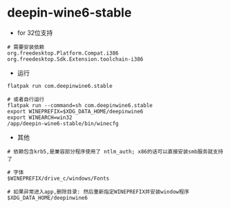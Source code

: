 # deepin-wine6-stable

- for 32位支持

```shell
# 需要安装依赖
org.freedesktop.Platform.Compat.i386
org.freedesktop.Sdk.Extension.toolchain-i386
```

- 运行

```shell
flatpak run com.deepinwine6.stable

# 或者自行运行
flatpak run --command=sh com.deepinwine6.stable
export WINEPREFIX=$XDG_DATA_HOME/deepinwine6
export WINEARCH=win32
/app/deepin-wine6-stable/bin/winecfg
```

- 其他

```shell
# 依赖包含krb5,是兼容部分程序使用了 ntlm_auth; x86的话可以直接安装smb服务就支持了

# 字体
$WINEPREFIX/drive_c/windows/Fonts

# 如果异常进入app,删除目录: 然后重新指定WINEPREFIX并安装window程序
$XDG_DATA_HOME/deepinwine6
```
